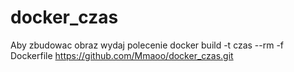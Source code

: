 # docker_czas
Aby zbudowac obraz wydaj polecenie
docker build -t czas --rm -f Dockerfile https://github.com/Mmaoo/docker_czas.git
